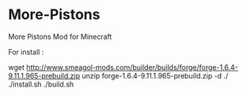 More-Pistons
============

More Pistons Mod for Minecraft

 
For install :

 wget http://www.smeagol-mods.com/builder/builds/forge/forge-1.6.4-9.11.1.965-prebuild.zip
 unzip forge-1.6.4-9.11.1.965-prebuild.zip -d ./
 ./install.sh
 ./build.sh
